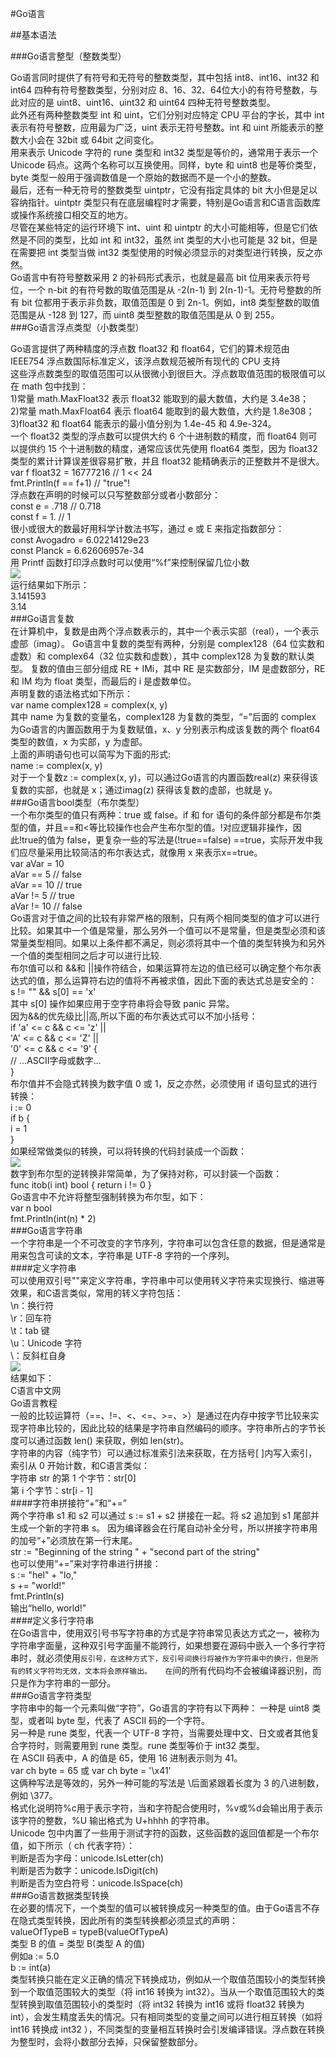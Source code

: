 #Go语言

##基本语法

###Go语言整型（整数类型）

Go语言同时提供了有符号和无符号的整数类型，其中包括 int8、int16、int32 和 int64 四种有符号整数类型，分别对应 8、16、32、64位大小的有符号整数，与此对应的是 uint8、uint16、uint32 和 uint64 四种无符号整数类型。  
此外还有两种整数类型 int 和 uint，它们分别对应特定 CPU 平台的字长，其中 int 表示有符号整数，应用最为广泛，uint 表示无符号整数。int 和 uint 所能表示的整数大小会在 32bit 或 64bit 之间变化。      
用来表示 Unicode 字符的 rune 类型和 int32 类型是等价的，通常用于表示一个 Unicode 码点。这两个名称可以互换使用。同样，byte 和 uint8 也是等价类型，byte 类型一般用于强调数值是一个原始的数据而不是一个小的整数。   
最后，还有一种无符号的整数类型 uintptr，它没有指定具体的 bit 大小但是足以容纳指针。uintptr 类型只有在底层编程时才需要，特别是Go语言和C语言函数库或操作系统接口相交互的地方。  
尽管在某些特定的运行环境下 int、uint 和 uintptr 的大小可能相等，但是它们依然是不同的类型，比如 int 和 int32，虽然 int 类型的大小也可能是 32 bit，但是在需要把 int 类型当做 int32 类型使用的时候必须显示的对类型进行转换，反之亦然。  
Go语言中有符号整数采用 2 的补码形式表示，也就是最高 bit 位用来表示符号位，一个 n-bit 的有符号数的取值范围是从 -2(n-1) 到 2(n-1)-1。无符号整数的所有 bit 位都用于表示非负数，取值范围是 0 到 2n-1。例如，int8 类型整数的取值范围是从 -128 到 127，而 uint8 类型整数的取值范围是从 0 到 255。  
###Go语言浮点类型（小数类型）

Go语言提供了两种精度的浮点数 float32 和 float64，它们的算术规范由 IEEE754 浮点数国际标准定义，该浮点数规范被所有现代的 CPU 支持  
这些浮点数类型的取值范围可以从很微小到很巨大。浮点数取值范围的极限值可以在 math 包中找到：  
1)常量 math.MaxFloat32 表示 float32 能取到的最大数值，大约是 3.4e38；  
2)常量 math.MaxFloat64 表示 float64 能取到的最大数值，大约是 1.8e308；  
3)float32 和 float64 能表示的最小值分别为 1.4e-45 和 4.9e-324。  
一个 float32 类型的浮点数可以提供大约 6 个十进制数的精度，而 float64 则可以提供约 15 个十进制数的精度，通常应该优先使用 float64 类型，因为 float32 类型的累计计算误差很容易扩散，并且 float32 能精确表示的正整数并不是很大。  
var f float32 = 16777216 // 1 << 24  
fmt.Println(f == f+1)    // "true"!  
浮点数在声明的时候可以只写整数部分或者小数部分：  
const e = .718 // 0.718  
const f = 1.     // 1  
很小或很大的数最好用科学计数法书写，通过 e 或 E 来指定指数部分：  
const Avogadro = 6.02214129e23  
const Planck   = 6.62606957e-34  
用 Printf 函数打印浮点数时可以使用“%f”来控制保留几位小数  
![](https://m.qpic.cn/psc?/V10OQot13yzIbG/ZUXCJANDCZJwMw9eDcmXBSHnUkQTmFx*D4djAfPRMe9OrNYHdJFWxuzN3kTwA*Ci0jddZXVEomScJ*mhf7toaQ!!/mnull&bo=hwG4AAAAAAADBxw!&rf=photolist&t=5)  
运行结果如下所示：  
3.141593  
3.14  
###Go语言复数    
在计算机中，复数是由两个浮点数表示的，其中一个表示实部（real），一个表示虚部（imag）。
Go语言中复数的类型有两种，分别是  complex128（64 位实数和虚数）和 complex64（32 位实数和虚数），其中 complex128 为复数的默认类型。 复数的值由三部分组成 RE + IMi，其中 RE 是实数部分，IM 是虚数部分，RE 和 IM 均为 float 类型，而最后的 i 是虚数单位。   
声明复数的语法格式如下所示：  
var name complex128 = complex(x, y)  
其中 name 为复数的变量名，complex128 为复数的类型，“=”后面的 complex 为Go语言的内置函数用于为复数赋值，x、y 分别表示构成该复数的两个 float64 类型的数值，x 为实部，y 为虚部。  
上面的声明语句也可以简写为下面的形式:  
name := complex(x, y)  
对于一个复数z := complex(x, y)，可以通过Go语言的内置函数real(z) 来获得该复数的实部，也就是 x；通过imag(z) 获得该复数的虚部，也就是 y。  
###Go语言bool类型（布尔类型）    
一个布尔类型的值只有两种：true 或 false。if 和 for 语句的条件部分都是布尔类型的值，并且==和<等比较操作也会产生布尔型的值。!对应逻辑非操作，因此!true的值为 false，更复杂一些的写法是(!true==false) ==true，实际开发中我们应尽量采用比较简洁的布尔表达式，就像用 x 来表示x==true。  
var aVar = 10  
aVar == 5  // false  
aVar == 10 // true  
aVar != 5  // true  
aVar != 10 // false  
Go语言对于值之间的比较有非常严格的限制，只有两个相同类型的值才可以进行比较。如果其中一个值是常量，那么另外一个值可以不是常量，但是类型必须和该常量类型相同。如果以上条件都不满足，则必须将其中一个值的类型转换为和另外一个值的类型相同之后才可以进行比较.  
布尔值可以和 &&和 ||操作符结合，如果运算符左边的值已经可以确定整个布尔表达式的值，那么运算符右边的值将不再被求值，因此下面的表达式总是安全的：  
s != "" && s[0] == 'x'  
其中 s[0] 操作如果应用于空字符串将会导致 panic 异常。  
因为&&的优先级比||高,所以下面的布尔表达式可以不加小括号：  
if 'a' <= c && c <= 'z' ||  
 'A' <= c && c <= 'Z' ||  
'0' <= c && c <= '9' {  
// ...ASCII字母或数字...  
}  
布尔值并不会隐式转换为数字值 0 或 1，反之亦然，必须使用 if 语句显式的进行转换：  
i := 0  
 if b {  
    i = 1  
}  
如果经常做类似的转换，可以将转换的代码封装成一个函数：  
![](https://m.qpic.cn/psc?/V10OQot13yzIbG/ZUXCJANDCZJwMw9eDcmXBeCgzHsHHl6HzmRguTkecQnAJ91z3jQ2j7Lg9wxqLg5NCV1rZF539TtFJMlL7Lh.oQ!!/mnull&bo=vAGfAAAAAAADBwA!&rf=photolist&t=5)    
数字到布尔型的逆转换非常简单，为了保持对称，可以封装一个函数：    
func itob(i int) bool { return i != 0 }  
Go语言中不允许将整型强制转换为布尔型，如下：  
var n bool  
fmt.Println(int(n) * 2)    
###Go语言字符串    
一个字符串是一个不可改变的字节序列，字符串可以包含任意的数据，但是通常是用来包含可读的文本，字符串是 UTF-8 字符的一个序列。    
####定义字符串  
可以使用双引号""来定义字符串，字符串中可以使用转义字符来实现换行、缩进等效果，和C语言类似，常用的转义字符包括：  
\n：换行符  
\r：回车符  
\t：tab 键  
\u：Unicode 字符  
\\：反斜杠自身  
![](https://m.qpic.cn/psc?/V10OQot13yzIbG/ZUXCJANDCZJwMw9eDcmXBdvPs9T5GjRn2szFBZXRDvEJPwogx1VaK2uoF7X3X00RYjliIujU*R3.7HbeCWSKYA!!/mnull&bo=QQKnAAAAAAADB8Y!&rf=photolist&t=5)  
结果如下：  
C语言中文网  
Go语言教程  
一般的比较运算符（==、!=、<、<=、>=、>）是通过在内存中按字节比较来实现字符串比较的，因此比较的结果是字符串自然编码的顺序。字符串所占的字节长度可以通过函数 len() 来获取，例如 len(str)。  
字符串的内容（纯字节）可以通过标准索引法来获取，在方括号[ ]内写入索引，索引从 0 开始计数，和C语言类似：  
字符串 str 的第 1 个字节：str[0]  
第 i 个字节：str[i - 1]  
####字符串拼接符“+”和“+=”  
两个字符串 s1 和 s2 可以通过 s := s1 + s2 拼接在一起。将 s2 追加到 s1 尾部并生成一个新的字符串 s。 因为编译器会在行尾自动补全分号，所以拼接字符串用的加号“+”必须放在第一行末尾。  
str := "Beginning of the string " +
"second part of the string"  
也可以使用“+=”来对字符串进行拼接：  
s := "hel" + "lo,"  
s += "world!"  
fmt.Println(s)  
输出“hello, world!”    
####定义多行字符串  
在Go语言中，使用双引号书写字符串的方式是字符串常见表达方式之一，被称为字符串字面量，这种双引号字面量不能跨行，如果想要在源码中嵌入一个多行字符串时，就必须使用`反引号，在这种方式下，反引号间换行将被作为字符串中的换行，但是所有的转义字符均无效，文本将会原样输出。  
在`间的所有代码均不会被编译器识别，而只是作为字符串的一部分。  
###Go语言字符类型  
字符串中的每一个元素叫做“字符”，Go语言的字符有以下两种：
一种是 uint8 类型，或者叫 byte 型，代表了 ASCII 码的一个字符。  
另一种是 rune 类型，代表一个 UTF-8 字符，当需要处理中文、日文或者其他复合字符时，则需要用到 rune 类型。rune 类型等价于 int32 类型。  
在 ASCII 码表中，A 的值是 65，使用 16 进制表示则为 41。  
var ch byte = 65 或 var ch byte = '\x41'  
这俩种写法是等效的，另外一种可能的写法是 \后面紧跟着长度为 3 的八进制数，例如 \377。   
格式化说明符%c用于表示字符，当和字符配合使用时，%v或%d会输出用于表示该字符的整数，%U 输出格式为 U+hhhh 的字符串。  
Unicode 包中内置了一些用于测试字符的函数，这些函数的返回值都是一个布尔值，如下所示（ ch 代表字符）：  
判断是否为字母：unicode.IsLetter(ch)  
判断是否为数字：unicode.IsDigit(ch)  
判断是否为空白符号：unicode.IsSpace(ch)    
###Go语言数据类型转换  
在必要的情况下，一个类型的值可以被转换成另一种类型的值。由于Go语言不存在隐式类型转换，因此所有的类型转换都必须显式的声明：  
valueOfTypeB = typeB(valueOfTypeA)  
类型 B 的值 = 类型 B(类型 A 的值)  
例如a := 5.0  
b := int(a)  
类型转换只能在定义正确的情况下转换成功，例如从一个取值范围较小的类型转换到一个取值范围较大的类型（将 int16 转换为 int32）。当从一个取值范围较大的类型转换到取值范围较小的类型时（将 int32 转换为 int16 或将 float32 转换为 int），会发生精度丢失的情况。只有相同类型的变量之间可以进行相互转换（如将 int16 转换成 int32 ），不同类型的变量相互转换时会引发编译错误。浮点数在转换为整型时，会将小数部分去掉，只保留整数部分。